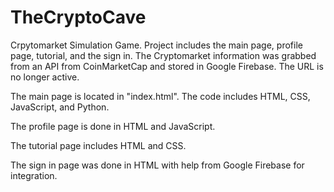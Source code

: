# TheCryptoCave
Crpytomarket Simulation Game. Project includes the main page, profile page, tutorial, and the sign in. The Cryptomarket information was grabbed from an API from CoinMarketCap and stored in Google Firebase. The URL is no longer active.

The main page is located in "index.html". The code includes HTML, CSS, JavaScript, and Python.

The profile page is done in HTML and JavaScript.

The tutorial page includes HTML and CSS.

The sign in page was done in HTML with help from Google Firebase for integration.
